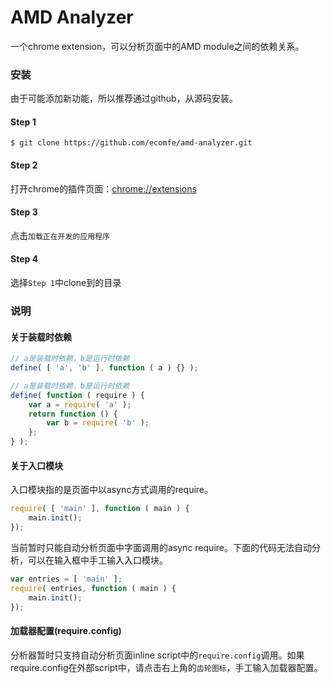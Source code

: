 AMD Analyzer
=====================

一个chrome extension，可以分析页面中的AMD module之间的依赖关系。


### 安装

由于可能添加新功能，所以推荐通过github，从源码安装。

#### Step 1

```
$ git clone https://github.com/ecomfe/amd-analyzer.git
```

#### Step 2

打开chrome的插件页面：[chrome://extensions](chrome://extensions)

#### Step 3

点击`加载正在开发的应用程序`

#### Step 4

选择`Step 1`中clone到的目录

### 说明

#### 关于装载时依赖

```javascript
// a是装载时依赖，b是运行时依赖
define( [ 'a', 'b' ], function ( a ) {} );

// a是装载时依赖，b是运行时依赖
define( function ( require ) {
    var a = require( 'a' );
    return function () {
        var b = require( 'b' );
    };
} );
```

#### 关于入口模块

入口模块指的是页面中以async方式调用的require。

```javascript
require( [ 'main' ], function ( main ) {
    main.init();
});
```

当前暂时只能自动分析页面中字面调用的async require。下面的代码无法自动分析，可以在输入框中手工输入入口模块。

```javascript
var entries = [ 'main' ];
require( entries, function ( main ) {
    main.init();
});
```

#### 加载器配置(require.config)

分析器暂时只支持自动分析页面inline script中的`require.config`调用。如果require.config在外部script中，请点击右上角的`齿轮图标`，手工输入加载器配置。











